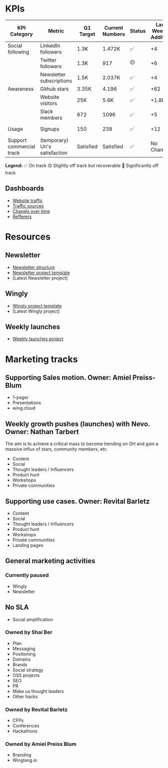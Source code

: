 # KPIs

| KPI Category            | Metric                   | Q1 Target | Current Numbers | Status | Last Week's Addition | This Week's Addition | Links to Data Source               |
|-------------------------|--------------------------|-----------|-----------------|---------|----------------------|----------------------|------------------------------------|
| Social following        | LinkedIn followers       | 1.3K      | 1.472K          | ✅      | +4                   | +15                    | [LinkedIn](https://www.linkedin.com/company/80551652/admin/analytics/followers/) |
|                         | Twitter followers        | 1.3K      | 917             | 🟡      | +6                   | +18                   | [Twitter](https://twitter.com/winglangio) |
|                         | Newsletter subscriptions | 1.5K      | 2.037K          | ✅      | +4                   | +25                   | [Newsletter](https://app-eu1.hubspot.com/contacts/26754295/lists/7/filters) |
| Awareness               | Github stars             | 3.35K     | 4.196           | ✅      | +62                  | +533                   | [GitHub](https://github.com/winglang/wing/stargazers) |
|                         | Website visitors         | 25K       | 5.6K             | ✅      | +1.8K                | +5.6K                   | [Analytics Platform](https://analytics.google.com/analytics/web/#/p343452879/reports/intelligenthome) |
|                         | Slack members            | 672       | 1096            | ✅      | +5                   | +28                   | [Slack](https://app.slack.com/client/T047MKK5ZHT/C047QFSUL5R?cdn_fallback=2) |
| Usage                   | Signups                  | 150       | 238              | ✅     | +12                  | +43                   | [Signup Platform](https://app.amplitude.com/analytics/monada/chart/gqidau6l) |
| Support commercial track| (temporary) Uri's satisfaction | Satisfied | Satisfied  | ✅      | No Change            | No Change            | [Uri's Slack](https://app.slack.com/client/T047MKK5ZHT?cdn_fallback=2) |



**Legend:**
✅ On track
🟡 Slightly off track but recoverable
🔴 Significantly off track

## Dashboards
- [Website traffic](https://lookerstudio.google.com/reporting/d68b9393-2267-4779-ac4a-64c57da9e88b/page/pjDjD/edit)
- [Traffic sources](https://lookerstudio.google.com/reporting/d68b9393-2267-4779-ac4a-64c57da9e88b/page/p_0zn4yi08bd/edit)
- [Chanels over time](https://lookerstudio.google.com/reporting/d68b9393-2267-4779-ac4a-64c57da9e88b/page/p_atvkd4sscd/edit)
- [Refferers](https://lookerstudio.google.com/reporting/d68b9393-2267-4779-ac4a-64c57da9e88b/page/p_a0v8tinldd/edit)


# Resources

## Newsletter
- [Newsletter structure](https://github.com/winglang/gtm/blob/main/newsletter/structure.md)
- [Newsletter project template](https://github.com/winglang/gtm/blob/main/newsletter/project%20template.md)
- [Latest Newsletter project]

## Wingly
- [Wingly project template](https://docs.google.com/document/d/1e4ucQSeX3Tp7OVl9RTewwM8ZMvUKukgd38432M5K_kk/edit)
- [Latest Wingly project]

## Weekly launches
- [Weekly launches project](https://www.notion.so/winghq/abbcce5dc27b46dc8112e73873614e49?v=c0f0579bb9304e2da47db7f88fbdabfd)

# Marketing tracks
## Supporting Sales motion. Owner: Amiel Preiss-Blum
- 1-pager
- Presentations
- wing.cloud
 
## Weekly growth pushes (launches) with Nevo. Owner: Nathan Tarbert
The aim is to achieve a critical mass to become trending on GH and gain a massive influx of stars, community members, etc.
- Content
- Social
- Thought leaders / Influencers
- Product hunt
- Workshops
- Private communities

## Supporting use cases. Owner: Revital Barletz
- Content
- Social
- Thought leaders / Influencers
- Product hunt
- Workshops
- Private communities
- Landing pages

## General marketing activities

### Currently paused
- Wingly
- Newsletter

## No SLA
- Social amplification

### Owned by Shai Ber
- Plan
- Messaging
- Positioning
- Domains
- Brands
- Social strategy
- OSS projects
- SEO
- PR
- Make us thought leaders
- Other hacks

### Owned by Revital Barletz
- CFPs
- Conferences
- Hackathons
  
### Owned by Amiel Preiss Blum
- Branding
- Winglang.io
